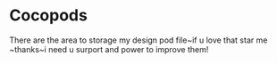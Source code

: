 # Cocopods
There are the area to storage my design pod file~if u love that star me ~thanks~i need u surport and power to improve them!
